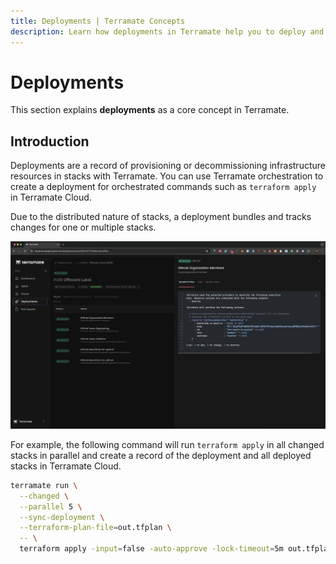```yaml
---
title: Deployments | Terramate Concepts
description: Learn how deployments in Terramate help you to deploy and observe changes with Infrastructure as Code.
---
```


# Deployments

This section explains **deployments** as a core concept in Terramate.

## Introduction

Deployments are a record of provisioning or decommissioning infrastructure
resources in stacks with Terramate. You can use Terramate orchestration to create a
deployment for orchestrated commands such as `terraform apply` in Terramate Cloud.

Due to the distributed nature of stacks, a deployment bundles and tracks changes for one or multiple stacks.

![Deployment in Terramate Cloud](../cli/assets/concepts/deployment.png)

For example, the following command will run `terraform apply` in all changed stacks
in parallel and create a record of the deployment and all deployed stacks in
Terramate Cloud.

```sh
terramate run \
  --changed \
  --parallel 5 \
  --sync-deployment \
  --terraform-plan-file=out.tfplan \
  -- \
  terraform apply -input=false -auto-approve -lock-timeout=5m out.tfplan
```
